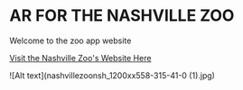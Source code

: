 # AR FOR THE NASHVILLE ZOO

Welcome to the zoo app website

[Visit the Nashville Zoo's Website Here](https://www.nashvillezoo.org/) 

![Alt text](nashvillezoonsh_1200xx558-315-41-0 (1).jpg) 
